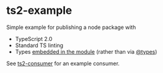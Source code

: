 # ts2-example

Simple example for publishing a node package with

* TypeScript 2.0
* Standard TS linting
* Types [embedded in the module](https://www.typescriptlang.org/docs/handbook/declaration-files/publishing.html) (rather than via [@types](https://www.npmjs.com/~types))

See [ts2-consumer](https://github.com/mceachen/ts2-consumer) for an example consumer.